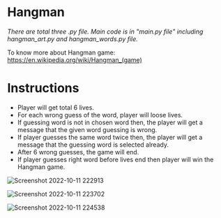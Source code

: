 # Hangman

*There are total three .py file. Main code is in "main.py file" including hangman_art.py and hangman_words.py file.*

To know more about Hangman game: https://en.wikipedia.org/wiki/Hangman_(game)

# Instructions
* Player will get total 6 lives. 
* For each wrong guess of the word, player will loose lives.
* If guessing word is not in chosen word then, the player will get a message that the given word guessing is wrong.
* If player guesses the same word twice then, the player will get a message that the guessing word is selected already.
* After 6 wrong guesses, the game will end.
* If player guesses right word before lives end then player will win the Hangman game.

![Screenshot 2022-10-11 222913](https://user-images.githubusercontent.com/49407545/195151634-81b5319b-5c82-4527-bd63-0f5e041073ef.png)

![Screenshot 2022-10-11 223702](https://user-images.githubusercontent.com/49407545/195151649-6ee2c509-083e-4a6b-87af-e39ab7b9605f.png)

![Screenshot 2022-10-11 224538](https://user-images.githubusercontent.com/49407545/195151658-08b299b6-8a0a-4e09-936c-12f8eb1f0a3b.png)

